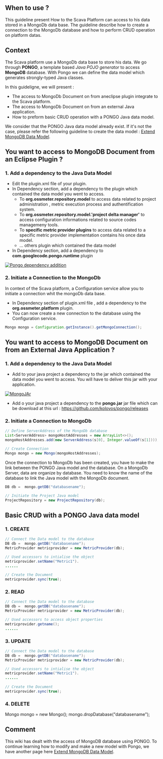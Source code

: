 ## When to use ?

This guideline present How to the Scava Platform can access to his data stored in a MongoDb data base. The guideline describe how to create a connection to the MongoDb database and how to perform CRUD operation on platform datas.

## Context

The Scava platform use a MongoDb data base to store his data. We go through **PONGO**, a template based _Java POJO generator_ to access **MongoDB** database. With Pongo we can define the data model which generates strongly-typed Java classes.

In this guideligne, we will present  : 
* The access to MongoDb Document on from aneclipse plugin integrate to the Scava platform.
* The access to MongoDb Document on from an external Java application.
* How to preform basic CRUD operation with a PONGO Java data model.

We consider that the PONGO Java data model already exist. If it's not the case, please refer the following guideline to create the data model : [Extend MongoDB Data Model](../development/Extend-MongoDB-Data-Model).

## You want to access to MongoDB Document from an Eclipse Plugin ?

### 1. Add a dependency to the Java Data Model

* Edit the plugin.xml file of your plugin.
* In Dependency section, add a dependency to  the plugin which contained the data model you went to access.
  - To **org.ossmeter.repository.model** to access data related to project administration , metric execution process and authentification system.
  - To **org.ossmeter.repository.model.'project delta manager'** to access  configuration informations related to source codes managemeny tools.
  - To  **specific metric provider plugins**  to access data related to a specific metric provider implementation contains his once data model.
  - ... others plugin which contained the data model
* In Dependency section, add a dependency to **com.googlecode.pongo.runtime** plugin

<a href="http://ibb.co/kEi236"><img src="http://preview.ibb.co/ccjWwR/Pongo_dependency_addition.png" alt="Pongo dependency addition" border="0" /></a>

### 2. Initiate a Connection to the MongoDb

In context of the Scava platform, a Configuration service allow you to initiate a connection whit the mongoDb data base.

* In Dependency section of plugin.xml file , add a dependency to the **org.ossmeter.platform** plugin.
* You can now create a new connection to the database using the Configuration service.

```java
Mongo mongo = Configuration.getInstance().getMongoConnection(); 
```

## You want to access to MongoDB Document on from an External Java Application ?

### 1. Add a dependency to the Java Data Model
* Add to your java project a dependency to the jar which contained  the data model you went to access. You will have to deliver this jar with your application.

<a href="http://imgbb.com/"><img src="http://image.ibb.co/kqmriG/MongoJAr.png" alt="MongoJAr" border="0" /></a>

* Add o your java project a dependency to the **pongo.jar** jar file which can be download at this url : https://github.com/kolovos/pongo/releases

### 2. Initiate a Connection to MongoDb

```java
// Define ServerAddress of the MongoDb database
List<ServerAddress> mongoHostAddresses = new ArrayList<>();
mongoHostAddresses.add(new ServerAddress(s[0], Integer.valueOf(s[1])));

// Create Connection
Mongo mongo = new Mongo(mongoHostAddresses);
```
Once the connection to MongoDb has been created, you have to make the link  between the PONGO Java model and the database. On a MongoDb Server, data are organize by database. You need to know the name of the database to link the Java model with the MongoDb document.

```java
DB db =  mongo.getDB("databasename");

// Initiate the Project Java model
ProjectRepository = new ProjectRepository(db);
```

## Basic CRUD with a PONGO Java data model



### 1. CREATE

```java
// Connect the Data model to the database
DB db =  mongo.getDB("databasename");
MetricProvider metricprovider = new MetricProvider(db);

// Used accessors to intialise the object
metricprovider.setName("Metric1").
......
 
// Create the Document
metricprovider.sync(true);
```
### 2. READ

```java
// Connect the Data model to the database
DB db =  mongo.getDB("databasename");
MetricProvider metricprovider = new MetricProvider(db);

// Used accessors to access object properties
metricprovider.getname();
......
```

### 3. UPDATE

```java
// Connect the Data model to the database
DB db =  mongo.getDB("databasename");
MetricProvider metricprovider = new MetricProvider(db);

// Used accessors to intialise the object
metricprovider.setName("Metric1").
......
 
// Create the Document
metricprovider.sync(true);
```

### 4. DELETE

Mongo mongo = new Mongo();
mongo.dropDatabase("databasename");

## Comment

This wiki has dealt with the access of MongoDB database using PONGO. To continue learning how to modify and make a new model with Pongo, we have another page here [Extend MongoDB Data Model](../development/Extend-MongoDB-Data-Model). 